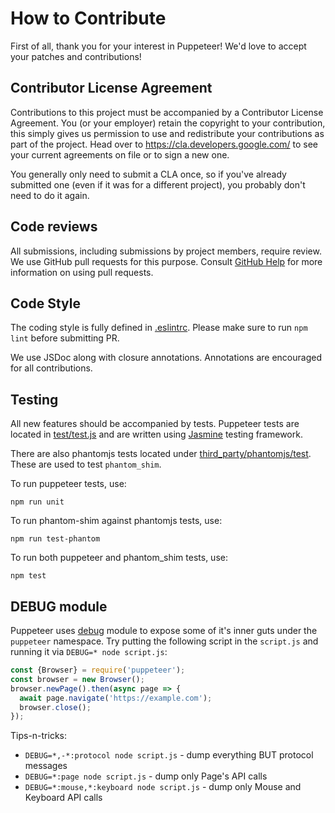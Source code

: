 # How to Contribute

First of all, thank you for your interest in Puppeteer!
We'd love to accept your patches and contributions!

## Contributor License Agreement

Contributions to this project must be accompanied by a Contributor License
Agreement. You (or your employer) retain the copyright to your contribution,
this simply gives us permission to use and redistribute your contributions as
part of the project. Head over to <https://cla.developers.google.com/> to see
your current agreements on file or to sign a new one.

You generally only need to submit a CLA once, so if you've already submitted one
(even if it was for a different project), you probably don't need to do it
again.

## Code reviews

All submissions, including submissions by project members, require review. We
use GitHub pull requests for this purpose. Consult
[GitHub Help](https://help.github.com/articles/about-pull-requests/) for more
information on using pull requests.

## Code Style

The coding style is fully defined in [.eslintrc](https://github.com/GoogleChrome/puppeteer/blob/master/.eslintrc.js).
Please make sure to run `npm lint` before submitting PR.

We use JSDoc along with closure annotations. Annotations are encouraged for
all contributions.

## Testing

All new features should be accompanied by tests. Puppeteer tests are located in [test/test.js](https://github.com/GoogleChrome/puppeteer/blob/master/test/test.js)
and are written using [Jasmine](https://jasmine.github.io/) testing framework.

There are also phantomjs tests located under [third_party/phantomjs/test](https://github.com/GoogleChrome/puppeteer/tree/master/third_party/phantomjs). These
are used to test `phantom_shim`.

To run puppeteer tests, use:
```
npm run unit
```

To run phantom-shim against phantomjs tests, use:
```
npm run test-phantom
```

To run both puppeteer and phantom_shim tests, use:
```
npm test
```

## DEBUG module
Puppeteer uses [debug](https://github.com/visionmedia/debug) module to expose some of it's inner guts under the `puppeteer` namespace.
Try putting the following script in the `script.js` and running it via `DEBUG=* node script.js`:

```js
const {Browser} = require('puppeteer');
const browser = new Browser();
browser.newPage().then(async page => {
  await page.navigate('https://example.com');
  browser.close();
});
```

Tips-n-tricks:
- `DEBUG=*,-*:protocol node script.js` - dump everything BUT protocol messages
- `DEBUG=*:page node script.js` - dump only Page's API calls
- `DEBUG=*:mouse,*:keyboard node script.js` - dump only Mouse and Keyboard API calls